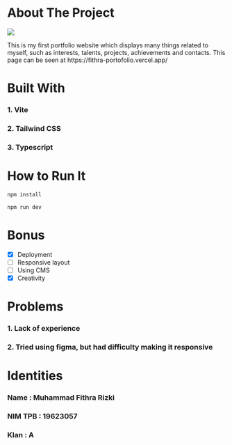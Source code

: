 
<h1 align="left">About The Project</h1>

<img src="https://ibb.co.com/NxxpCDv" />

<p>This is my first portfolio website which displays many things related to myself, such as interests, talents, projects, achievements and contacts. 
This page can be seen at https://fithra-portofolio.vercel.app/</p>

<h1 align="left">Built With</h1>
<h3 align="left">1. Vite</h3>
<h3 align="left">2. Tailwind CSS</h3>
<h3 align="left">3. Typescript</h3>

<h1 align="left">How to Run It</h1>

   ```sh
   npm install
   ```

   ```sh
   npm run dev
   ```

<h1 align="left">Bonus</h1>

- [x] Deployment 
- [ ] Responsive layout
- [ ] Using CMS
- [x] Creativity

<h1 align="left">Problems</h1>
<h3 align="left">1. Lack of experience</h3>
<h3 align="left">2. Tried using figma, but had difficulty making it responsive</h3>

<h1 align="left">Identities</h1>
<h3 align="left"> Name : Muhammad Fithra Rizki </h3>
<h3 align="left"> NIM TPB : 19623057 </h3>
<h3 align="left"> Klan : A </h3>

